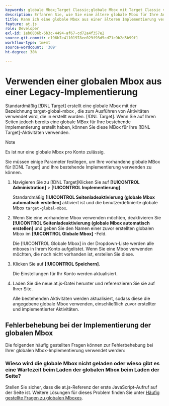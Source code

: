 ```yaml
---
keywords: globale Mbox;Target Classic;globale Mbox mit Target Classic verwenden
description: Erfahren Sie, wie Sie eine ältere globale Mbox für Ihre Adobe verwenden. [!DNL Target] Aktivitäten , wenn Sie bereits eine globale Mbox für Ihre älteren Implementierungen auf Ihren Seiten erstellt haben.
title: Kann ich eine globale Mbox aus einer älteren Implementierung verwenden?
feature: at.js
role: Developer
exl-id: 1eb6836b-6b3c-4494-af67-cd72a4f357e2
source-git-commit: c196b7e41101978ee029f93d5cd71c9b2d5b99f1
workflow-type: tm+mt
source-wordcount: '309'
ht-degree: 38%

---
```


# Verwenden einer globalen Mbox aus einer Legacy-Implementierung

Standardmäßig [!DNL Target] erstellt eine globale Mbox mit der Bezeichnung target-global-mbox , die zum Ausführen von Aktivitäten verwendet wird, die in erstellt wurden. [!DNL Target]. Wenn Sie auf Ihren Seiten jedoch bereits eine globale MBox für Ihre bestehende Implementierung erstellt haben, können Sie diese MBox für Ihre [!DNL Target]-Aktivitäten verwenden.

>[!NOTE]
>
>Es ist nur eine globale Mbox pro Konto zulässig.

Sie müssen einige Parameter festlegen, um Ihre vorhandene globale MBox für [!DNL Target] und Ihre bestehende Implementierung verwenden zu können.

1. Navigieren Sie zu [!DNL Target]Klicken Sie auf **[!UICONTROL Administration]** > **[!UICONTROL Implementierung]**.

   Standardmäßig **[!UICONTROL Seitenladeaktivierung (globale Mbox automatisch erstellen]** aktiviert ist und die benutzerdefinierte globale Mbox `target-global-mbox`.

1. Wenn Sie eine vorhandene Mbox verwenden möchten, deaktivieren Sie **[!UICONTROL Seitenladeaktivierung (globale Mbox automatisch erstellen]** und geben Sie den Namen einer zuvor erstellten globalen Mbox im **[!UICONTROL Globale Mbox]** -Feld.

   Die [!UICONTROL Globale Mbox] in der Dropdown-Liste werden alle mboxes in Ihrem Konto aufgelistet. Wenn Sie eine Mbox verwenden möchten, die noch nicht vorhanden ist, erstellen Sie diese.

1. Klicken Sie auf **[!UICONTROL Speichern]**.

   Die Einstellungen für Ihr Konto werden aktualisiert.

1. Laden Sie die neue at.js-Datei herunter und referenzieren Sie sie auf Ihrer Site.

   Alle bestehenden Aktivitäten werden aktualisiert, sodass diese die angegebene globale Mbox verwenden, einschließlich zuvor erstellter und implementierter Aktivitäten.

## Fehlerbehebung bei der Implementierung der globalen Mbox

Die folgenden häufig gestellten Fragen können zur Fehlerbehebung bei Ihrer globalen Mbox-Implementierung verwendet werden:

### Wieso wird die globale Mbox nicht geladen oder wieso gibt es eine Wartezeit beim Laden der globalen Mbox beim Laden der Seite?

Stellen Sie sicher, dass die at.js-Referenz der erste JavaScript-Aufruf auf der Seite ist. Weitere Lösungen für dieses Problem finden Sie unter [Häufig gestellte Fragen zu globalen Mboxes](https://developer.adobe.com/target/implement/client-side/atjs/global-mbox/global-mbox-faq/).
